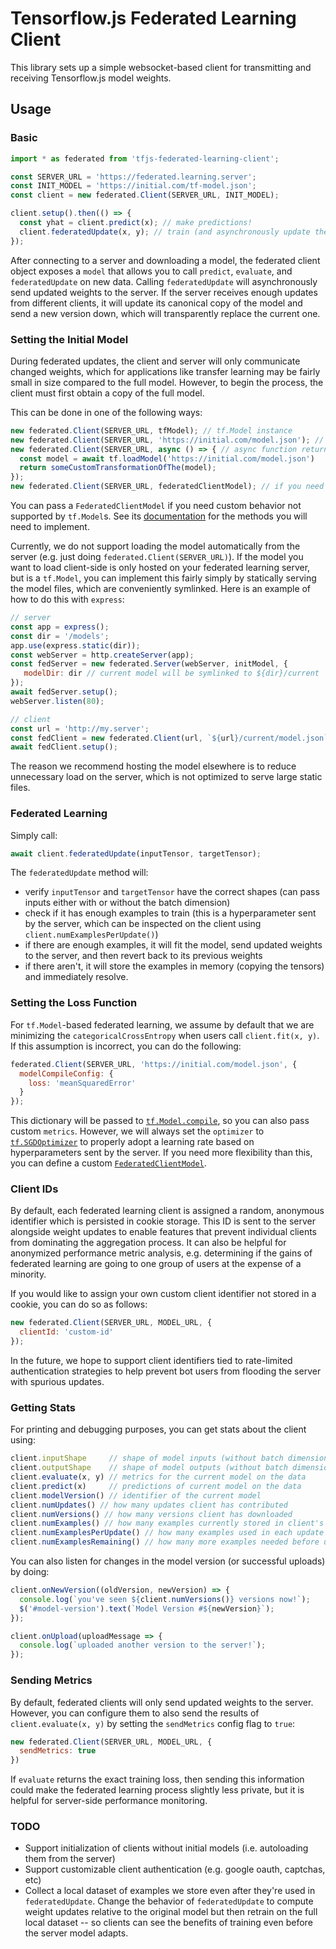 # Tensorflow.js Federated Learning Client

This library sets up a simple websocket-based client for transmitting and receiving
Tensorflow.js model weights.

## Usage

### Basic

```js
import * as federated from 'tfjs-federated-learning-client';

const SERVER_URL = 'https://federated.learning.server';
const INIT_MODEL = 'https://initial.com/tf-model.json';
const client = new federated.Client(SERVER_URL, INIT_MODEL);

client.setup().then(() => {
  const yhat = client.predict(x); // make predictions!
  client.federatedUpdate(x, y); // train (and asynchronously update the server)!
});
```

After connecting to a server and downloading a model, the federated client
object exposes a `model` that allows you to call `predict`, `evaluate`, and
`federatedUpdate` on new data. Calling `federatedUpdate` will asynchronously
send updated weights to the server. If the server receives enough updates
from different clients, it will update its canonical copy of the model and
send a new version down, which will transparently replace the current one.

### Setting the Initial Model

During federated updates, the client and server will only communicate
changed weights, which for applications like transfer learning may be fairly
small in size compared to the full model. However, to begin the process, the
client must first obtain a copy of the full model.

This can be done in one of the following ways:

```js
new federated.Client(SERVER_URL, tfModel); // tf.Model instance
new federated.Client(SERVER_URL, 'https://initial.com/model.json'); // url pointing to one
new federated.Client(SERVER_URL, async () => { // async function returning one
  const model = await tf.loadModel('https://initial.com/model.json')
  return someCustomTransformationOfThe(model);
});
new federated.Client(SERVER_URL, federatedClientModel); // if you need custom behavior
```

You can pass a `FederatedClientModel` if you need custom behavior not supported by `tf.Model`s. See its [documentation](./models.ts) for the methods you will need to implement.

Currently, we do not support loading the model automatically from the server (e.g. just doing `federated.Client(SERVER_URL)`). If the model you want to load client-side is only hosted on your federated learning server, but is a `tf.Model`, you can implement this fairly simply by statically serving the model files, which are conveniently symlinked. Here is an example of how to do this with `express`:

```js
// server
const app = express();
const dir = '/models';
app.use(express.static(dir));
const webServer = http.createServer(app);
const fedServer = new federated.Server(webServer, initModel, {
   modelDir: dir // current model will be symlinked to ${dir}/current
});
await fedServer.setup();
webServer.listen(80);

// client
const url = 'http://my.server';
const fedClient = new federated.Client(url, `${url}/current/model.json`);
await fedClient.setup();
```

The reason we recommend hosting the model elsewhere is to reduce unnecessary load on the server, which is not optimized to serve large static files.

### Federated Learning

Simply call:

```js
await client.federatedUpdate(inputTensor, targetTensor);
```

The `federatedUpdate` method will:
- verify `inputTensor` and `targetTensor` have the correct shapes (can pass inputs either with or without the batch dimension)
- check if it has enough examples to train (this is a hyperparameter sent by the server, which can be inspected on the client using `client.numExamplesPerUpdate()`)
- if there are enough examples, it will fit the model, send updated weights to the server, and then revert back to its previous weights
- if there aren't, it will store the examples in memory (copying the tensors) and immediately resolve.

### Setting the Loss Function

For `tf.Model`-based federated learning, we assume by default that we are minimizing
the `categoricalCrossEntropy` when users call `client.fit(x, y)`. If this assumption is incorrect, you can do the following:

```js
federated.Client(SERVER_URL, 'https://initial.com/model.json', {
  modelCompileConfig: {
    loss: 'meanSquaredError'
  }
});
```

This dictionary will be passed to [`tf.Model.compile`](https://js.tensorflow.org/api/latest/#tf.Model.compile), so you can also pass custom `metrics`.
However, we will always set the `optimizer` to [`tf.SGDOptimizer`](https://js.tensorflow.org/api/latest/#train.sgd) to properly adopt a learning rate based on hyperparameters sent by the server. If you need more flexibility than this, you can define
a custom [`FederatedClientModel`](./models.ts).

### Client IDs

By default, each federated learning client is assigned a random, anonymous identifier which is persisted in cookie storage. This ID is sent to the server alongside weight updates to enable features that prevent individual clients from dominating the aggregation process. It can also be helpful for anonymized performance metric analysis, e.g. determining if the gains of federated learning are going to one group of users at the expense of a minority.

If you would like to assign your own custom client identifier not stored in a cookie, you can do so as follows:

```js
new federated.Client(SERVER_URL, MODEL_URL, {
  clientId: 'custom-id'
});
```

In the future, we hope to support client identifiers tied to rate-limited authentication strategies to help prevent bot users from flooding the server with spurious updates.

### Getting Stats

For printing and debugging purposes, you can get stats about the client using:
```js
client.inputShape     // shape of model inputs (without batch dimension)
client.outputShape    // shape of model outputs (without batch dimension)
client.evaluate(x, y) // metrics for the current model on the data
client.predict(x)     // predictions of current model on the data
client.modelVersion() // identifier of the current model
client.numUpdates() // how many updates client has contributed
client.numVersions() // how many versions client has downloaded
client.numExamples() // how many examples currently stored in client's buffer
client.numExamplesPerUpdate() // how many examples used in each update
client.numExamplesRemaining() // how many more examples needed before updating
```

You can also listen for changes in the model version (or successful uploads) by doing:
```js
client.onNewVersion((oldVersion, newVersion) => {
  console.log(`you've seen ${client.numVersions()} versions now!`);
  $('#model-version').text(`Model Version #${newVersion}`);
});

client.onUpload(uploadMessage => {
  console.log(`uploaded another version to the server!`);
});
```

### Sending Metrics

By default, federated clients will only send updated weights to the server. However, you can configure them to also send the results of `client.evaluate(x, y)` by setting the `sendMetrics` config flag to `true`:

```js
new federated.Client(SERVER_URL, MODEL_URL, {
  sendMetrics: true
})
```

If `evaluate` returns the exact training loss, then sending this information could make the federated learning process slightly less private, but it is helpful for server-side performance monitoring.

### TODO

- Support initialization of clients without initial models (i.e. autoloading them from the server)
- Support customizable client authentication (e.g. google oauth, captchas, etc)
- Collect a local dataset of examples we store even after they're used in `federatedUpdate`. Change the behavior of `federatedUpdate` to compute weight updates relative to the original model but then retrain on the full local dataset -- so clients can see the benefits of training even before the server model adapts.
